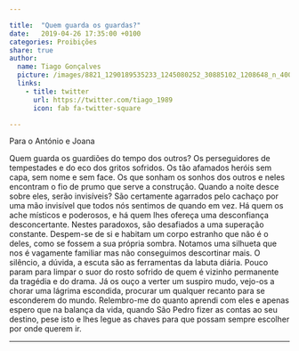 ```yaml
---

title:  "Quem guarda os guardas?"
date:   2019-04-26 17:35:00 +0100
categories: Proibições
share: true
author:
  name: Tiago Gonçalves
  picture: /images/8821_1290189535233_1245080252_30885102_1208648_n_400x400.jpg
  links:
    - title: twitter
      url: https://twitter.com/tiago_1989
      icon: fab fa-twitter-square

---
```

Para o António e Joana


Quem guarda os guardiões do tempo dos outros? Os perseguidores de tempestades e do eco dos gritos sofridos.
Os tão afamados heróis sem capa, sem nome e sem face. Os que sonham os sonhos dos outros e neles encontram o fio de prumo que serve a construção.
Quando a noite desce sobre eles, serão invisíveis?
São certamente agarrados pelo cachaço por uma mão invisível que todos nós sentimos de quando em vez.
Há quem os ache místicos e poderosos, e há quem lhes ofereça uma desconfiança desconcertante.
Nestes paradoxos, são desafiados a uma superação constante. Despem-se de si e habitam um corpo estranho que não é o deles, como se fossem a sua própria sombra.
Notamos uma silhueta que nos é vagamente familiar mas não conseguimos descortinar mais.
O silêncio, a dúvida, a escuta  são as ferramentas da labuta diária.
Pouco param para limpar o suor do rosto sofrido de quem é vizinho permanente da tragédia e do drama.
Já os ouço a verter um suspiro mudo, vejo-os a chorar uma lágrima escondida, procurar um qualquer recanto para se esconderem do mundo.
Relembro-me do quanto aprendi com eles e apenas espero que na balança da vida, quando São Pedro fizer as contas ao seu destino, pese isto e lhes legue as chaves para que possam sempre escolher por onde querem ir.







---

